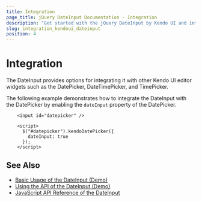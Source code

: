 ```yaml
---
title: Integration
page_title: jQuery DateInput Documentation - Integration
description: "Get started with the jQuery DateInput by Kendo UI and integrate the widget with the other Kendo UI editors."
slug: integration_kendoui_dateinput
position: 4
---
```


# Integration

The DateInput provides options for integrating it with other Kendo UI editor widgets such as the DatePicker, DateTimePicker, and TimePicker.

The following example demonstrates how to integrate the DateInput with the DatePicker by enabling the `dateInput` property of the DatePicker.

```dojo
    <input id="datepicker" />

    <script>
      $("#datepicker").kendoDatePicker({
        dateInput: true
      });
    </script>
```

## See Also

* [Basic Usage of the DateInput (Demo)](https://demos.telerik.com/kendo-ui/dateinput/index)
* [Using the API of the DateInput (Demo)](https://demos.telerik.com/kendo-ui/dateinput/api)
* [JavaScript API Reference of the DateInput](/api/javascript/ui/dateinput)
